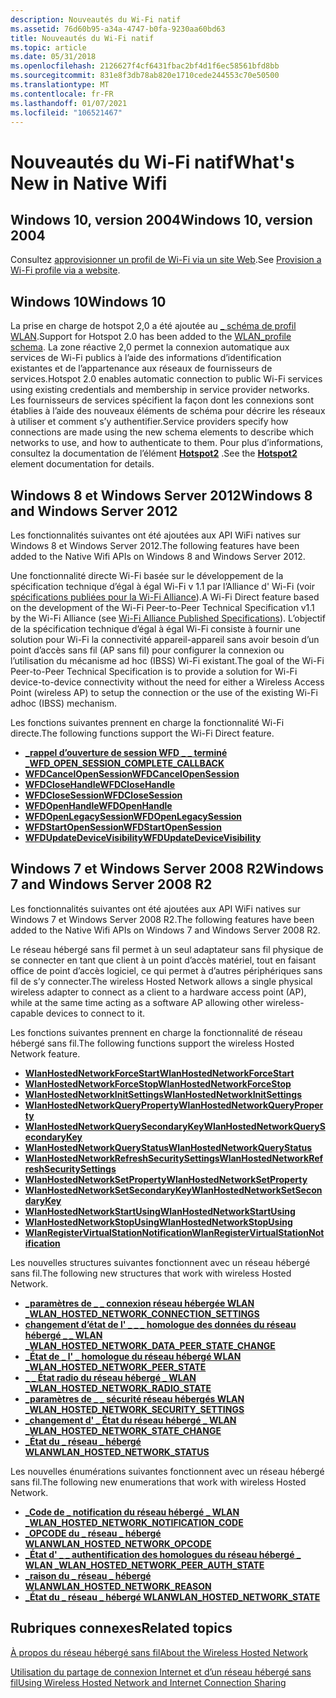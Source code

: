 ```yaml
---
description: Nouveautés du Wi-Fi natif
ms.assetid: 76d60b95-a34a-4747-b0fa-9230aa60bd63
title: Nouveautés du Wi-Fi natif
ms.topic: article
ms.date: 05/31/2018
ms.openlocfilehash: 2126627f4cf6431fbac2bf4d1f6ec58561bfd8bb
ms.sourcegitcommit: 831e8f3db78ab820e1710cede244553c70e50500
ms.translationtype: MT
ms.contentlocale: fr-FR
ms.lasthandoff: 01/07/2021
ms.locfileid: "106521467"
---
```

# <a name="whats-new-in-native-wifi"></a><span data-ttu-id="d09f8-103">Nouveautés du Wi-Fi natif</span><span class="sxs-lookup"><span data-stu-id="d09f8-103">What's New in Native Wifi</span></span>

## <a name="windows-10-version-2004"></a><span data-ttu-id="d09f8-104">Windows 10, version 2004</span><span class="sxs-lookup"><span data-stu-id="d09f8-104">Windows 10, version 2004</span></span>

<span data-ttu-id="d09f8-105">Consultez [approvisionner un profil de Wi-Fi via un site Web](prov-wifi-profile-via-website.md).</span><span class="sxs-lookup"><span data-stu-id="d09f8-105">See [Provision a Wi-Fi profile via a website](prov-wifi-profile-via-website.md).</span></span>

## <a name="windows-10"></a><span data-ttu-id="d09f8-106">Windows 10</span><span class="sxs-lookup"><span data-stu-id="d09f8-106">Windows 10</span></span>

<span data-ttu-id="d09f8-107">La prise en charge de hotspot 2,0 a été ajoutée au [ \_ schéma de profil WLAN](wlan-profileschema-schema.md).</span><span class="sxs-lookup"><span data-stu-id="d09f8-107">Support for Hotspot 2.0 has been added to the [WLAN\_profile schema](wlan-profileschema-schema.md).</span></span> <span data-ttu-id="d09f8-108">La zone réactive 2,0 permet la connexion automatique aux services de Wi-Fi publics à l’aide des informations d’identification existantes et de l’appartenance aux réseaux de fournisseurs de services.</span><span class="sxs-lookup"><span data-stu-id="d09f8-108">Hotspot 2.0 enables automatic connection to public Wi-Fi services using existing credentials and membership in service provider networks.</span></span> <span data-ttu-id="d09f8-109">Les fournisseurs de services spécifient la façon dont les connexions sont établies à l’aide des nouveaux éléments de schéma pour décrire les réseaux à utiliser et comment s’y authentifier.</span><span class="sxs-lookup"><span data-stu-id="d09f8-109">Service providers specify how connections are made using the new schema elements to describe which networks to use, and how to authenticate to them.</span></span> <span data-ttu-id="d09f8-110">Pour plus d’informations, consultez la documentation de l’élément [**Hotspot2**](wlan-profileschema-hotspot2-element.md) .</span><span class="sxs-lookup"><span data-stu-id="d09f8-110">See the [**Hotspot2**](wlan-profileschema-hotspot2-element.md) element documentation for details.</span></span>

## <a name="windows-8-and-windows-server-2012"></a><span data-ttu-id="d09f8-111">Windows 8 et Windows Server 2012</span><span class="sxs-lookup"><span data-stu-id="d09f8-111">Windows 8 and Windows Server 2012</span></span>

<span data-ttu-id="d09f8-112">Les fonctionnalités suivantes ont été ajoutées aux API WiFi natives sur Windows 8 et Windows Server 2012.</span><span class="sxs-lookup"><span data-stu-id="d09f8-112">The following features have been added to the Native Wifi APIs on Windows 8 and Windows Server 2012.</span></span>

<span data-ttu-id="d09f8-113">Une fonctionnalité directe Wi-Fi basée sur le développement de la spécification technique d’égal à égal Wi-Fi v 1.1 par l’Alliance d' Wi-Fi (voir [spécifications publiées pour la Wi-Fi Alliance](https://www.wi-fi.org/)).</span><span class="sxs-lookup"><span data-stu-id="d09f8-113">A Wi-Fi Direct feature based on the development of the Wi-Fi Peer-to-Peer Technical Specification v1.1 by the Wi-Fi Alliance (see [Wi-Fi Alliance Published Specifications](https://www.wi-fi.org/)).</span></span> <span data-ttu-id="d09f8-114">L’objectif de la spécification technique d’égal à égal Wi-Fi consiste à fournir une solution pour Wi-Fi la connectivité appareil-appareil sans avoir besoin d’un point d’accès sans fil (AP sans fil) pour configurer la connexion ou l’utilisation du mécanisme ad hoc (IBSS) Wi-Fi existant.</span><span class="sxs-lookup"><span data-stu-id="d09f8-114">The goal of the Wi-Fi Peer-to-Peer Technical Specification is to provide a solution for Wi-Fi device-to-device connectivity without the need for either a Wireless Access Point (wireless AP) to setup the connection or the use of the existing Wi-Fi adhoc (IBSS) mechanism.</span></span>

<span data-ttu-id="d09f8-115">Les fonctions suivantes prennent en charge la fonctionnalité Wi-Fi directe.</span><span class="sxs-lookup"><span data-stu-id="d09f8-115">The following functions support the Wi-Fi Direct feature.</span></span>

-   [<span data-ttu-id="d09f8-116">**\_rappel d’ouverture de session WFD \_ \_ terminé \_**</span><span class="sxs-lookup"><span data-stu-id="d09f8-116">**WFD\_OPEN\_SESSION\_COMPLETE\_CALLBACK**</span></span>](/windows/desktop/api/wlanapi/nc-wlanapi-wfd_open_session_complete_callback)
-   [<span data-ttu-id="d09f8-117">**WFDCancelOpenSession**</span><span class="sxs-lookup"><span data-stu-id="d09f8-117">**WFDCancelOpenSession**</span></span>](/windows/desktop/api/wlanapi/nf-wlanapi-wfdcancelopensession)
-   [<span data-ttu-id="d09f8-118">**WFDCloseHandle**</span><span class="sxs-lookup"><span data-stu-id="d09f8-118">**WFDCloseHandle**</span></span>](/windows/desktop/api/wlanapi/nf-wlanapi-wfdclosehandle)
-   [<span data-ttu-id="d09f8-119">**WFDCloseSession**</span><span class="sxs-lookup"><span data-stu-id="d09f8-119">**WFDCloseSession**</span></span>](/windows/desktop/api/wlanapi/nf-wlanapi-wfdclosesession)
-   [<span data-ttu-id="d09f8-120">**WFDOpenHandle**</span><span class="sxs-lookup"><span data-stu-id="d09f8-120">**WFDOpenHandle**</span></span>](/windows/desktop/api/wlanapi/nf-wlanapi-wfdopenhandle)
-   [<span data-ttu-id="d09f8-121">**WFDOpenLegacySession**</span><span class="sxs-lookup"><span data-stu-id="d09f8-121">**WFDOpenLegacySession**</span></span>](/windows/desktop/api/wlanapi/nf-wlanapi-wfdopenlegacysession)
-   [<span data-ttu-id="d09f8-122">**WFDStartOpenSession**</span><span class="sxs-lookup"><span data-stu-id="d09f8-122">**WFDStartOpenSession**</span></span>](/windows/desktop/api/wlanapi/nf-wlanapi-wfdstartopensession)
-   [<span data-ttu-id="d09f8-123">**WFDUpdateDeviceVisibility**</span><span class="sxs-lookup"><span data-stu-id="d09f8-123">**WFDUpdateDeviceVisibility**</span></span>](/windows/desktop/api/wlanapi/nf-wlanapi-wfdupdatedevicevisibility)

## <a name="windows-7-and-windows-server-2008-r2"></a><span data-ttu-id="d09f8-124">Windows 7 et Windows Server 2008 R2</span><span class="sxs-lookup"><span data-stu-id="d09f8-124">Windows 7 and Windows Server 2008 R2</span></span>

<span data-ttu-id="d09f8-125">Les fonctionnalités suivantes ont été ajoutées aux API WiFi natives sur Windows 7 et Windows Server 2008 R2.</span><span class="sxs-lookup"><span data-stu-id="d09f8-125">The following features have been added to the Native Wifi APIs on Windows 7 and Windows Server 2008 R2.</span></span>

<span data-ttu-id="d09f8-126">Le réseau hébergé sans fil permet à un seul adaptateur sans fil physique de se connecter en tant que client à un point d’accès matériel, tout en faisant office de point d’accès logiciel, ce qui permet à d’autres périphériques sans fil de s’y connecter.</span><span class="sxs-lookup"><span data-stu-id="d09f8-126">The wireless Hosted Network allows a single physical wireless adapter to connect as a client to a hardware access point (AP), while at the same time acting as a software AP allowing other wireless-capable devices to connect to it.</span></span>

<span data-ttu-id="d09f8-127">Les fonctions suivantes prennent en charge la fonctionnalité de réseau hébergé sans fil.</span><span class="sxs-lookup"><span data-stu-id="d09f8-127">The following functions support the wireless Hosted Network feature.</span></span>

-   [<span data-ttu-id="d09f8-128">**WlanHostedNetworkForceStart**</span><span class="sxs-lookup"><span data-stu-id="d09f8-128">**WlanHostedNetworkForceStart**</span></span>](/windows/desktop/api/Wlanapi/nf-wlanapi-wlanhostednetworkforcestart)
-   [<span data-ttu-id="d09f8-129">**WlanHostedNetworkForceStop**</span><span class="sxs-lookup"><span data-stu-id="d09f8-129">**WlanHostedNetworkForceStop**</span></span>](/windows/desktop/api/Wlanapi/nf-wlanapi-wlanhostednetworkforcestop)
-   [<span data-ttu-id="d09f8-130">**WlanHostedNetworkInitSettings**</span><span class="sxs-lookup"><span data-stu-id="d09f8-130">**WlanHostedNetworkInitSettings**</span></span>](/windows/desktop/api/Wlanapi/nf-wlanapi-wlanhostednetworkinitsettings)
-   [<span data-ttu-id="d09f8-131">**WlanHostedNetworkQueryProperty**</span><span class="sxs-lookup"><span data-stu-id="d09f8-131">**WlanHostedNetworkQueryProperty**</span></span>](/windows/desktop/api/Wlanapi/nf-wlanapi-wlanhostednetworkqueryproperty)
-   [<span data-ttu-id="d09f8-132">**WlanHostedNetworkQuerySecondaryKey**</span><span class="sxs-lookup"><span data-stu-id="d09f8-132">**WlanHostedNetworkQuerySecondaryKey**</span></span>](/windows/desktop/api/Wlanapi/nf-wlanapi-wlanhostednetworkquerysecondarykey)
-   [<span data-ttu-id="d09f8-133">**WlanHostedNetworkQueryStatus**</span><span class="sxs-lookup"><span data-stu-id="d09f8-133">**WlanHostedNetworkQueryStatus**</span></span>](/windows/desktop/api/Wlanapi/nf-wlanapi-wlanhostednetworkquerystatus)
-   [<span data-ttu-id="d09f8-134">**WlanHostedNetworkRefreshSecuritySettings**</span><span class="sxs-lookup"><span data-stu-id="d09f8-134">**WlanHostedNetworkRefreshSecuritySettings**</span></span>](/windows/desktop/api/Wlanapi/nf-wlanapi-wlanhostednetworkrefreshsecuritysettings)
-   [<span data-ttu-id="d09f8-135">**WlanHostedNetworkSetProperty**</span><span class="sxs-lookup"><span data-stu-id="d09f8-135">**WlanHostedNetworkSetProperty**</span></span>](/windows/desktop/api/Wlanapi/nf-wlanapi-wlanhostednetworksetproperty)
-   [<span data-ttu-id="d09f8-136">**WlanHostedNetworkSetSecondaryKey**</span><span class="sxs-lookup"><span data-stu-id="d09f8-136">**WlanHostedNetworkSetSecondaryKey**</span></span>](/windows/desktop/api/Wlanapi/nf-wlanapi-wlanhostednetworksetsecondarykey)
-   [<span data-ttu-id="d09f8-137">**WlanHostedNetworkStartUsing**</span><span class="sxs-lookup"><span data-stu-id="d09f8-137">**WlanHostedNetworkStartUsing**</span></span>](/windows/desktop/api/Wlanapi/nf-wlanapi-wlanhostednetworkstartusing)
-   [<span data-ttu-id="d09f8-138">**WlanHostedNetworkStopUsing**</span><span class="sxs-lookup"><span data-stu-id="d09f8-138">**WlanHostedNetworkStopUsing**</span></span>](/windows/desktop/api/Wlanapi/nf-wlanapi-wlanhostednetworkstopusing)
-   [<span data-ttu-id="d09f8-139">**WlanRegisterVirtualStationNotification**</span><span class="sxs-lookup"><span data-stu-id="d09f8-139">**WlanRegisterVirtualStationNotification**</span></span>](/windows/desktop/api/Wlanapi/nf-wlanapi-wlanregistervirtualstationnotification)

<span data-ttu-id="d09f8-140">Les nouvelles structures suivantes fonctionnent avec un réseau hébergé sans fil.</span><span class="sxs-lookup"><span data-stu-id="d09f8-140">The following new structures that work with wireless Hosted Network.</span></span>

-   [<span data-ttu-id="d09f8-141">**\_paramètres de \_ \_ connexion réseau hébergée WLAN \_**</span><span class="sxs-lookup"><span data-stu-id="d09f8-141">**WLAN\_HOSTED\_NETWORK\_CONNECTION\_SETTINGS**</span></span>](/windows/desktop/api/Wlanapi/ns-wlanapi-wlan_hosted_network_connection_settings)
-   [<span data-ttu-id="d09f8-142">**changement d’état de l' \_ \_ \_ homologue des données du réseau hébergé \_ \_ WLAN \_**</span><span class="sxs-lookup"><span data-stu-id="d09f8-142">**WLAN\_HOSTED\_NETWORK\_DATA\_PEER\_STATE\_CHANGE**</span></span>](/windows/desktop/api/Wlanapi/ns-wlanapi-wlan_hosted_network_data_peer_state_change)
-   [<span data-ttu-id="d09f8-143">**\_État de \_ l' \_ homologue du réseau hébergé WLAN \_**</span><span class="sxs-lookup"><span data-stu-id="d09f8-143">**WLAN\_HOSTED\_NETWORK\_PEER\_STATE**</span></span>](/windows/desktop/api/Wlanapi/ns-wlanapi-wlan_hosted_network_peer_state)
-   [<span data-ttu-id="d09f8-144">**\_ \_ État radio du réseau hébergé \_ WLAN \_**</span><span class="sxs-lookup"><span data-stu-id="d09f8-144">**WLAN\_HOSTED\_NETWORK\_RADIO\_STATE**</span></span>](/windows/desktop/api/Wlanapi/ns-wlanapi-wlan_hosted_network_radio_state)
-   [<span data-ttu-id="d09f8-145">**\_paramètres de \_ \_ sécurité réseau hébergés WLAN \_**</span><span class="sxs-lookup"><span data-stu-id="d09f8-145">**WLAN\_HOSTED\_NETWORK\_SECURITY\_SETTINGS**</span></span>](/windows/desktop/api/Wlanapi/ns-wlanapi-wlan_hosted_network_security_settings)
-   [<span data-ttu-id="d09f8-146">**\_changement d' \_ État du réseau hébergé \_ WLAN \_**</span><span class="sxs-lookup"><span data-stu-id="d09f8-146">**WLAN\_HOSTED\_NETWORK\_STATE\_CHANGE**</span></span>](/windows/desktop/api/Wlanapi/ns-wlanapi-wlan_hosted_network_state_change)
-   [<span data-ttu-id="d09f8-147">**\_État du \_ réseau \_ hébergé WLAN**</span><span class="sxs-lookup"><span data-stu-id="d09f8-147">**WLAN\_HOSTED\_NETWORK\_STATUS**</span></span>](/windows/desktop/api/Wlanapi/ns-wlanapi-wlan_hosted_network_status)

<span data-ttu-id="d09f8-148">Les nouvelles énumérations suivantes fonctionnent avec un réseau hébergé sans fil.</span><span class="sxs-lookup"><span data-stu-id="d09f8-148">The following new enumerations that work with wireless Hosted Network.</span></span>

-   [<span data-ttu-id="d09f8-149">**\_Code de \_ notification du réseau hébergé \_ WLAN \_**</span><span class="sxs-lookup"><span data-stu-id="d09f8-149">**WLAN\_HOSTED\_NETWORK\_NOTIFICATION\_CODE**</span></span>](/windows/desktop/api/Wlanapi/ne-wlanapi-wlan_hosted_network_notification_code)
-   [<span data-ttu-id="d09f8-150">**\_OPCODE du \_ réseau \_ hébergé WLAN**</span><span class="sxs-lookup"><span data-stu-id="d09f8-150">**WLAN\_HOSTED\_NETWORK\_OPCODE**</span></span>](/windows/desktop/api/Wlanapi/ne-wlanapi-wlan_hosted_network_opcode)
-   [<span data-ttu-id="d09f8-151">**\_État d' \_ \_ authentification des homologues du réseau hébergé \_ WLAN \_**</span><span class="sxs-lookup"><span data-stu-id="d09f8-151">**WLAN\_HOSTED\_NETWORK\_PEER\_AUTH\_STATE**</span></span>](/windows/desktop/api/Wlanapi/ne-wlanapi-wlan_hosted_network_peer_auth_state)
-   [<span data-ttu-id="d09f8-152">**\_raison du \_ réseau \_ hébergé WLAN**</span><span class="sxs-lookup"><span data-stu-id="d09f8-152">**WLAN\_HOSTED\_NETWORK\_REASON**</span></span>](/windows/desktop/api/Wlanapi/ne-wlanapi-wlan_hosted_network_reason)
-   [<span data-ttu-id="d09f8-153">**\_État du \_ réseau \_ hébergé WLAN**</span><span class="sxs-lookup"><span data-stu-id="d09f8-153">**WLAN\_HOSTED\_NETWORK\_STATE**</span></span>](/windows/desktop/api/Wlanapi/ne-wlanapi-wlan_hosted_network_state)

## <a name="related-topics"></a><span data-ttu-id="d09f8-154">Rubriques connexes</span><span class="sxs-lookup"><span data-stu-id="d09f8-154">Related topics</span></span>

<dl> <dt>

[<span data-ttu-id="d09f8-155">À propos du réseau hébergé sans fil</span><span class="sxs-lookup"><span data-stu-id="d09f8-155">About the Wireless Hosted Network</span></span>](about-the-wireless-hosted-network.md)
</dt> <dt>

[<span data-ttu-id="d09f8-156">Utilisation du partage de connexion Internet et d’un réseau hébergé sans fil</span><span class="sxs-lookup"><span data-stu-id="d09f8-156">Using Wireless Hosted Network and Internet Connection Sharing</span></span>](using-hosted-network-and-internet-connection-sharing.md)
</dt> </dl>

 

 



